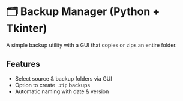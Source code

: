 # 🗂 Backup Manager (Python + Tkinter)

A simple backup utility with a GUI that copies or zips an entire folder.

## Features
- Select source & backup folders via GUI
- Option to create `.zip` backups
- Automatic naming with date & version





